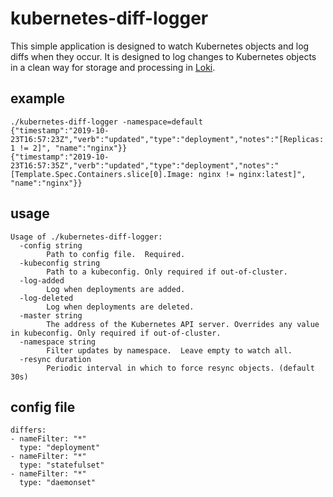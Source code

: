 # kubernetes-diff-logger

This simple application is designed to watch Kubernetes objects and log diffs when they occur.  It is designed to log changes to Kubernetes objects in a clean way for storage and processing in [Loki](https://github.com/grafana/loki/).

## example

```
./kubernetes-diff-logger -namespace=default
{"timestamp":"2019-10-23T16:57:23Z","verb":"updated","type":"deployment","notes":"[Replicas: 1 != 2]", "name":"nginx"}}
{"timestamp":"2019-10-23T16:57:35Z","verb":"updated","type":"deployment","notes":"[Template.Spec.Containers.slice[0].Image: nginx != nginx:latest]", "name":"nginx"}}
```

## usage

```
Usage of ./kubernetes-diff-logger:
  -config string
    	Path to config file.  Required.
  -kubeconfig string
    	Path to a kubeconfig. Only required if out-of-cluster.
  -log-added
    	Log when deployments are added.
  -log-deleted
    	Log when deployments are deleted.
  -master string
    	The address of the Kubernetes API server. Overrides any value in kubeconfig. Only required if out-of-cluster.
  -namespace string
    	Filter updates by namespace.  Leave empty to watch all.
  -resync duration
    	Periodic interval in which to force resync objects. (default 30s)
```

## config file

```
differs:
- nameFilter: "*"
  type: "deployment"
- nameFilter: "*"
  type: "statefulset"
- nameFilter: "*"
  type: "daemonset"
```
